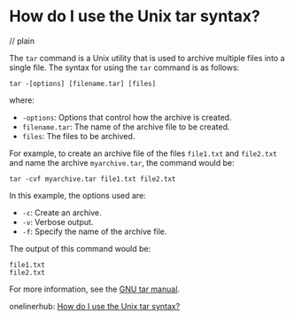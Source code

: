 # How do I use the Unix tar syntax?
// plain

The `tar` command is a Unix utility that is used to archive multiple files into a single file. The syntax for using the `tar` command is as follows:

```
tar -[options] [filename.tar] [files]
```

where:

* `-options`: Options that control how the archive is created.
* `filename.tar`: The name of the archive file to be created.
* `files`: The files to be archived.

For example, to create an archive file of the files `file1.txt` and `file2.txt` and name the archive `myarchive.tar`, the command would be:

```
tar -cvf myarchive.tar file1.txt file2.txt
```

In this example, the options used are:

* `-c`: Create an archive.
* `-v`: Verbose output.
* `-f`: Specify the name of the archive file.

The output of this command would be:

```
file1.txt
file2.txt
```

For more information, see the [GNU tar manual](https://www.gnu.org/software/tar/manual/html_node/tar_45.html).

onelinerhub: [How do I use the Unix tar syntax?](https://onelinerhub.com/cli-tar/how-do-i-use-the-unix-tar-syntax)